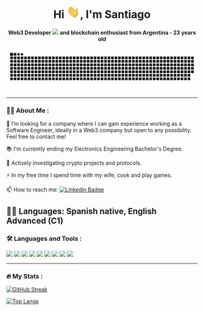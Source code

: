 <div align="center">
<h1 align="center">Hi <img width="35" src="https://github.com/1999AZZAR/1999AZZAR/blob/main/resources/img/waving.gif">, I'm Santiago</h1>
<h4 align="center">Web3 Developer <img src="https://media.giphy.com/media/WUlplcMpOCEmTGBtBW/giphy.gif" width="30"> and blockchain enthusiast from Argentina - 23 years old</h4>
</div>

<div align="center">
  <a href="https://1999azzar.github.io/1999AZZAR/">
  <img  src="https://github.com/1999AZZAR/1999AZZAR/blob/main/resources/img/grid-snake.svg"
       alt="snake" /></a>
</div>

---

### :man_technologist: About Me : 

🔭 I’m looking for a company where I can gain experience working as a Software Engineer, ideally in a Web3 company but open to any possibility. Feel free to contact me!

📚 I'm currently ending my Electronics Engineering Bachelor's Degree.

🌱 Actively investigating crypto projects and protocols.

⚡ In my free time I spend time with my wife, cook and play games.

📫 How to reach me:   [![Linkedin Badge](https://img.shields.io/badge/-Santiago-blue?style=flat&logo=Linkedin&logoColor=white)](https://www.linkedin.com/in/santiago-somoza-005660197/)

🙋‍♂️ Languages: Spanish native, English Advanced (C1)
---

### :hammer_and_wrench: Languages and Tools :

![](https://img.shields.io/badge/Solidity-e6e6e6?style=for-the-badge&logo=solidity&logoColor=black) ![](https://img.shields.io/badge/JavaScript-323330?style=for-the-badge&logo=javascript&logoColor=F7DF1E) ![](https://img.shields.io/badge/Python-black?style=for-the-badge&logo=python&logoColor=#E57324) ![](https://img.shields.io/badge/React-black?style=for-the-badge&logo=react&logoColor=#E57324) ![](https://img.shields.io/badge/OpenZeppelin-4E5EE4?logo=OpenZeppelin&logoColor=fff&style=for-the-badge) ![](https://img.shields.io/badge/chainlink-375BD2?style=for-the-badge&logo=chainlink&logoColor=white) ![](	https://img.shields.io/badge/Node.js-339933?style=for-the-badge&logo=nodedotjs&logoColor=white) ![](https://img.shields.io/badge/C-00599C?style=for-the-badge&logo=c&logoColor=white) ![](https://img.shields.io/badge/Discord-5865F2?style=for-the-badge&logo=discord&logoColor=white)

---

### :fire: My Stats :

[![GitHub Streak](http://github-readme-streak-stats.herokuapp.com?user=santi1234567&theme=dark&background=000000)](https://git.io/streak-stats)

[![Top Langs](https://github-readme-stats.vercel.app/api/top-langs/?username=santi1234567&layout=compact&theme=vision-friendly-dark)](https://github.com/anuraghazra/github-readme-stats)
